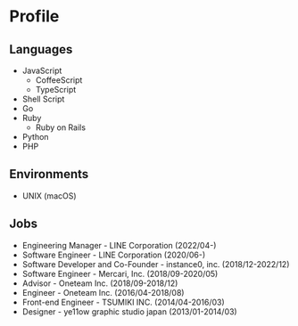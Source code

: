 # Profile

## Languages

- JavaScript
  - CoffeeScript
  - TypeScript
- Shell Script
- Go
- Ruby
  - Ruby on Rails
- Python
- PHP

## Environments

- UNIX (macOS)

## Jobs

- Engineering Manager - LINE Corporation (2022/04-)
- Software Engineer - LINE Corporation (2020/06-)
- Software Developer and Co-Founder - instance0, inc. (2018/12-2022/12)
- Software Engineer - Mercari, Inc. (2018/09-2020/05)
- Advisor - Oneteam Inc. (2018/09-2018/12)
- Engineer - Oneteam Inc. (2016/04-2018/08)
- Front-end Engineer - TSUMIKI INC. (2014/04-2016/03)
- Designer - ye11ow graphic studio japan (2013/01-2014/03)
